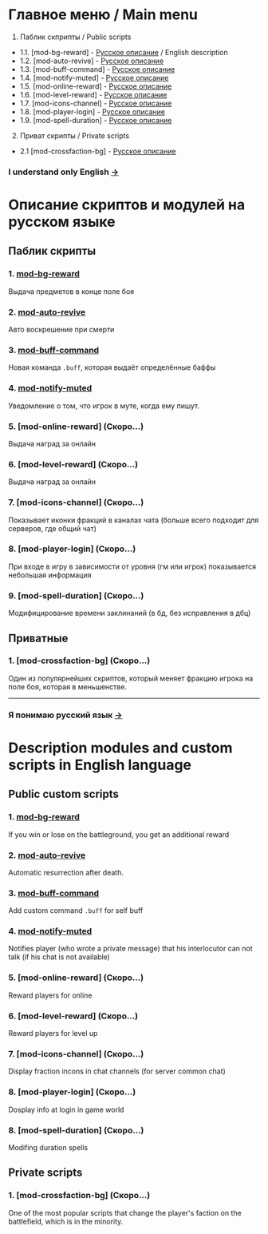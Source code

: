 # Главное меню / Main menu
1. Паблик скприпты / Public scripts
- 1.1. [mod-bg-reward] - [Русское описание](https://github.com/Winfidonarleyan/AzerothcoreScipts/blob/master/README.md#1-mod-bg-reward) / English description
- 1.2. [mod-auto-revive] - [Русское описание](https://github.com/Winfidonarleyan/AzerothcoreScipts/blob/master/README.md#2-mod-auto-revive)
- 1.3. [mod-buff-command] - [Русское описание](https://github.com/Winfidonarleyan/AzerothcoreScipts/blob/master/README.md#3-mod-buff-command)
- 1.4. [mod-notify-muted] - [Русское описание](https://github.com/Winfidonarleyan/AzerothcoreScipts/blob/master/README.md#4-mod-notify-muted)
- 1.5. [mod-online-reward] - [Русское описание](https://github.com/Winfidonarleyan/AzerothcoreScipts/blob/master/README.md#5-mod-online-reward)
- 1.6. [mod-level-reward] - [Русское описание](https://github.com/Winfidonarleyan/AzerothcoreScipts/blob/master/README.md#6-mod-level-reward)
- 1.7. [mod-icons-channel] - [Русское описание](https://github.com/Winfidonarleyan/AzerothcoreScipts/blob/master/README.md#7-mod-icons-channel)
- 1.8. [mod-player-login] - [Русское описание](https://github.com/Winfidonarleyan/AzerothcoreScipts/blob/master/README.md#8-mod-player-login)
- 1.9. [mod-spell-duration] - [Русское описание](https://github.com/Winfidonarleyan/AzerothcoreScipts/blob/master/README.md#9-mod-spell-duration)
2. Приват скрипты / Private scripts
- 2.1 [mod-crossfaction-bg] - [Русское описание](https://github.com/Winfidonarleyan/AzerothcoreScipts/blob/master/README.md#1-mod-crossfaction-bg)

### I understand only English [->](https://github.com/Winfidonarleyan/AzerothcoreScipts/blob/master/README.md#description-modules-and-custom-scripts-n-english-language) 
# Описание скриптов и модулей на русском языке

## Паблик скрипты
### 1. [mod-bg-reward](https://github.com/azerothcore/mod-bg-reward)
Выдача предметов в конце поле боя

### 2. [mod-auto-revive](https://github.com/azerothcore/mod-auto-revive) 
Авто воскрешение при смерти

### 3. [mod-buff-command](https://github.com/azerothcore/mod-buff-command) 
Новая команда `.buff`, которая выдаёт определённые баффы

### 4. [mod-notify-muted](https://github.com/azerothcore/mod-notify-muted)
Уведомление о том, что игрок в муте, когда ему пишут.

### 5. [mod-online-reward] (Скоро...)
Выдача наград за онлайн

### 6. [mod-level-reward] (Скоро...)
Выдача наград за онлайн

### 7. [mod-icons-channel] (Скоро...)
Показывает иконки фракций в каналах чата (больше всего подходит для серверов, где общий чат)

### 8. [mod-player-login] (Скоро...)
При входе в игру в зависимости от уровня (гм или игрок) показывается небольшая информация

### 9. [mod-spell-duration] (Скоро...)
Модифицирование времени заклинаний (в бд, без исправления в дбц)

## Приватные

### 1. [mod-crossfaction-bg] (Скоро...)
Один из популярнейших скриптов, который меняет фракцию игрока на поле боя, которая в меньшенстве.

------
### Я понимаю русский язык [->](https://github.com/Winfidonarleyan/AzerothcoreScipts/blob/master/README.md#описание-скриптов-и-модулей-на-русском-языке)
# Description modules and custom scripts in English language

## Public custom scripts
### 1. [mod-bg-reward](https://github.com/azerothcore/mod-bg-reward)
If you win or lose on the battleground, you get an additional reward

### 2. [mod-auto-revive](https://github.com/azerothcore/mod-auto-revive) 
Automatic resurrection after death.

### 3. [mod-buff-command](https://github.com/azerothcore/mod-buff-command) 
Add custom command `.buff` for self buff

### 4. [mod-notify-muted](https://github.com/azerothcore/mod-notify-muted)
Notifies player (who wrote a private message) that his interlocutor can not talk (if his chat is not available)

### 5. [mod-online-reward] (Скоро...)
Reward players for online

### 6. [mod-level-reward] (Скоро...)
Reward players for level up

### 7. [mod-icons-channel] (Скоро...)
Display fraction incons in chat channels (for server common chat)

### 8. [mod-player-login] (Скоро...)
Dosplay info at login in game world

### 8. [mod-spell-duration] (Скоро...)
Modifing duration spells

## Private scripts

### 1. [mod-crossfaction-bg] (Скоро...)
One of the most popular scripts that change the player's faction on the battlefield, which is in the minority.
